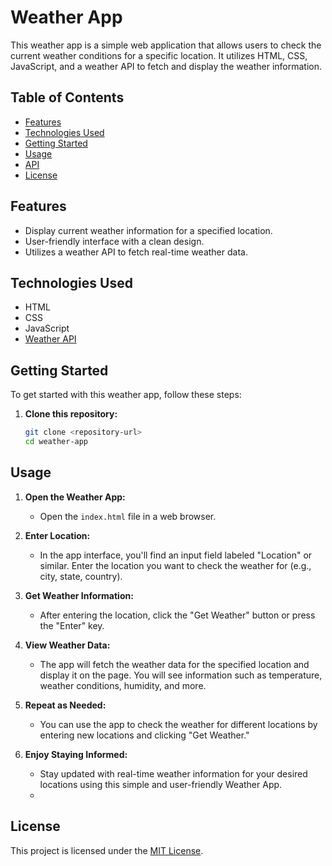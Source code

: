 # Weather App

This weather app is a simple web application that allows users to check the current weather conditions for a specific location. It utilizes HTML, CSS, JavaScript, and a weather API to fetch and display the weather information.

## Table of Contents

- [Features](#features)
- [Technologies Used](#technologies-used)
- [Getting Started](#getting-started)
- [Usage](#usage)
- [API](#api)
- [License](#license)

## Features

- Display current weather information for a specified location.
- User-friendly interface with a clean design.
- Utilizes a weather API to fetch real-time weather data.

## Technologies Used

- HTML
- CSS
- JavaScript
- [Weather API](#api)

## Getting Started

To get started with this weather app, follow these steps:

1. **Clone this repository:**

   ```bash
   git clone <repository-url>
   cd weather-app
## Usage

1. **Open the Weather App:**

   - Open the `index.html` file in a web browser.

2. **Enter Location:**

   - In the app interface, you'll find an input field labeled "Location" or similar. Enter the location you want to check the weather for (e.g., city, state, country).

3. **Get Weather Information:**

   - After entering the location, click the "Get Weather" button or press the "Enter" key.
   
4. **View Weather Data:**

   - The app will fetch the weather data for the specified location and display it on the page. You will see information such as temperature, weather conditions, humidity, and more.

5. **Repeat as Needed:**

   - You can use the app to check the weather for different locations by entering new locations and clicking "Get Weather."

6. **Enjoy Staying Informed:**

   - Stay updated with real-time weather information for your desired locations using this simple and user-friendly Weather App.
   - 
## License

This project is licensed under the [MIT License](LICENSE).
